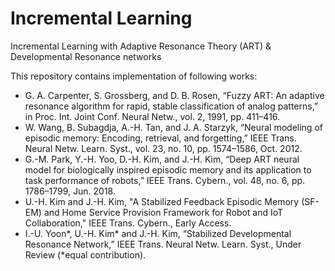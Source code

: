 # Incremental Learning
Incremental Learning with Adaptive Resonance Theory (ART) & Developmental Resonance networks

This repository contains implementation of following works:
- G. A. Carpenter, S. Grossberg, and D. B. Rosen, “Fuzzy ART: An adaptive resonance algorithm for rapid, stable classification of analog patterns,” in Proc. Int. Joint Conf. Neural Netw., vol. 2, 1991, pp. 411–416.
- W. Wang, B. Subagdja, A.-H. Tan, and J. A. Starzyk, “Neural modeling of episodic memory: Encoding, retrieval, and forgetting,” IEEE Trans. Neural Netw. Learn. Syst., vol. 23, no. 10, pp. 1574–1586, Oct. 2012.
- G.-M. Park, Y.-H. Yoo, D.-H. Kim, and J.-H. Kim, “Deep ART neural model for biologically inspired episodic memory and its application to task performance of robots,” IEEE Trans. Cybern., vol. 48, no. 6, pp. 1786–1799, Jun. 2018.
- U.-H. Kim and J.-H. Kim, "A Stabilized Feedback Episodic Memory (SF-EM) and Home Service Provision Framework for Robot and IoT Collaboration," IEEE Trans. Cybern., Early Access.
- I.-U. Yoon*, U.-H. Kim* and J.-H. Kim, “Stabilized Developmental Resonance Network,” IEEE Trans. Neural Netw. Learn. Syst., Under Review (*equal contribution).
